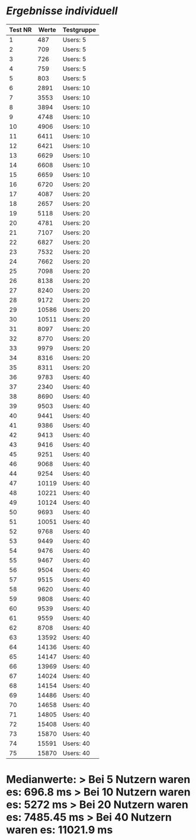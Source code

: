 
# _Ergebnisse individuell_
|Test NR|Werte|Testgruppe|
|-------|-----|----------|
|1|487|Users: 5|
|2|709|Users: 5|
|3|726|Users: 5|
|4|759|Users: 5|
|5|803|Users: 5|
|6|2891|Users: 10|
|7|3553|Users: 10|
|8|3894|Users: 10|
|9|4748|Users: 10|
|10|4906|Users: 10|
|11|6411|Users: 10|
|12|6421|Users: 10|
|13|6629|Users: 10|
|14|6608|Users: 10|
|15|6659|Users: 10|
|16|6720|Users: 20|
|17|4087|Users: 20|
|18|2657|Users: 20|
|19|5118|Users: 20|
|20|4781|Users: 20|
|21|7107|Users: 20|
|22|6827|Users: 20|
|23|7532|Users: 20|
|24|7662|Users: 20|
|25|7098|Users: 20|
|26|8138|Users: 20|
|27|8240|Users: 20|
|28|9172|Users: 20|
|29|10586|Users: 20|
|30|10511|Users: 20|
|31|8097|Users: 20|
|32|8770|Users: 20|
|33|9979|Users: 20|
|34|8316|Users: 20|
|35|8311|Users: 20|
|36|9783|Users: 40|
|37|2340|Users: 40|
|38|8690|Users: 40|
|39|9503|Users: 40|
|40|9441|Users: 40|
|41|9386|Users: 40|
|42|9413|Users: 40|
|43|9416|Users: 40|
|45|9251|Users: 40|
|46|9068|Users: 40|
|44|9254|Users: 40|
|47|10119|Users: 40|
|48|10221|Users: 40|
|49|10124|Users: 40|
|50|9693|Users: 40|
|51|10051|Users: 40|
|52|9768|Users: 40|
|53|9449|Users: 40|
|54|9476|Users: 40|
|55|9467|Users: 40|
|56|9504|Users: 40|
|57|9515|Users: 40|
|58|9620|Users: 40|
|59|9808|Users: 40|
|60|9539|Users: 40|
|61|9559|Users: 40|
|62|8708|Users: 40|
|63|13592|Users: 40|
|64|14136|Users: 40|
|65|14147|Users: 40|
|66|13969|Users: 40|
|67|14024|Users: 40|
|68|14154|Users: 40|
|69|14486|Users: 40|
|70|14658|Users: 40|
|71|14805|Users: 40|
|72|15408|Users: 40|
|73|15870|Users: 40|
|74|15591|Users: 40|
|75|15870|Users: 40|

 # Medianwerte: > Bei 5 Nutzern waren es: 696.8 ms > Bei 10 Nutzern waren es: 5272 ms > Bei 20 Nutzern waren es: 7485.45 ms > Bei 40 Nutzern waren es: 11021.9 ms
